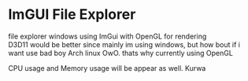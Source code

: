 # ImGUI File Explorer

file explorer windows using ImGui with OpenGL for rendering <br>
D3D11 would be better since mainly im using windows, but how bout if i want use bad boy Arch linux OwO. thats why currently using OpenGL

CPU usage and Memory usage will be appear as well.
Kurwa

